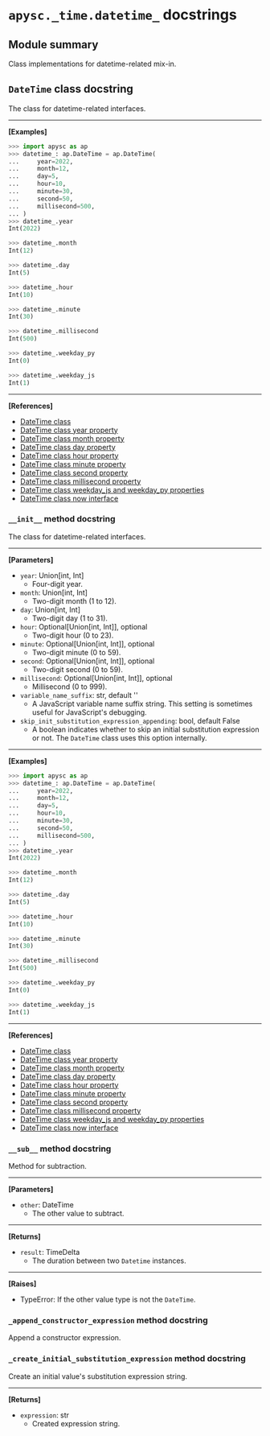 # `apysc._time.datetime_` docstrings

## Module summary

Class implementations for datetime-related mix-in.

## `DateTime` class docstring

The class for datetime-related interfaces.<hr>

**[Examples]**

```py
>>> import apysc as ap
>>> datetime_: ap.DateTime = ap.DateTime(
...     year=2022,
...     month=12,
...     day=5,
...     hour=10,
...     minute=30,
...     second=50,
...     millisecond=500,
... )
>>> datetime_.year
Int(2022)

>>> datetime_.month
Int(12)

>>> datetime_.day
Int(5)

>>> datetime_.hour
Int(10)

>>> datetime_.minute
Int(30)

>>> datetime_.millisecond
Int(500)

>>> datetime_.weekday_py
Int(0)

>>> datetime_.weekday_js
Int(1)
```

<hr>

**[References]**

- [DateTime class](https://simon-ritchie.github.io/apysc/en/datetime.html)
- [DateTime class year property](https://simon-ritchie.github.io/apysc/en/datetime_year.html)
- [DateTime class month property](https://simon-ritchie.github.io/apysc/en/datetime_month.html)
- [DateTime class day property](https://simon-ritchie.github.io/apysc/en/datetime_day.html)
- [DateTime class hour property](https://simon-ritchie.github.io/apysc/en/datetime_hour.html)
- [DateTime class minute property](https://simon-ritchie.github.io/apysc/en/datetime_minute.html)
- [DateTime class second property](https://simon-ritchie.github.io/apysc/en/datetime_second.html)
- [DateTime class millisecond property](https://simon-ritchie.github.io/apysc/en/datetime_millisecond.html)
- [DateTime class weekday_js and weekday_py properties](https://simon-ritchie.github.io/apysc/en/datetime_weekday_js_and_weekday_py.html)
- [DateTime class now interface](https://simon-ritchie.github.io/apysc/en/datetime_now.html)

### `__init__` method docstring

The class for datetime-related interfaces.<hr>

**[Parameters]**

- `year`: Union[int, Int]
  - Four-digit year.
- `month`: Union[int, Int]
  - Two-digit month (1 to 12).
- `day`: Union[int, Int]
  - Two-digit day (1 to 31).
- `hour`: Optional[Union[int, Int]], optional
  - Two-digit hour (0 to 23).
- `minute`: Optional[Union[int, Int]], optional
  - Two-digit minute (0 to 59).
- `second`: Optional[Union[int, Int]], optional
  - Two-digit second (0 to 59).
- `millisecond`: Optional[Union[int, Int]], optional
  - Millisecond (0 to 999).
- `variable_name_suffix`: str, default ''
  - A JavaScript variable name suffix string. This setting is sometimes useful for JavaScript's debugging.
- `skip_init_substitution_expression_appending`: bool, default False
  - A boolean indicates whether to skip an initial substitution expression or not. The `DateTime` class uses this option internally.

<hr>

**[Examples]**

```py
>>> import apysc as ap
>>> datetime_: ap.DateTime = ap.DateTime(
...     year=2022,
...     month=12,
...     day=5,
...     hour=10,
...     minute=30,
...     second=50,
...     millisecond=500,
... )
>>> datetime_.year
Int(2022)

>>> datetime_.month
Int(12)

>>> datetime_.day
Int(5)

>>> datetime_.hour
Int(10)

>>> datetime_.minute
Int(30)

>>> datetime_.millisecond
Int(500)

>>> datetime_.weekday_py
Int(0)

>>> datetime_.weekday_js
Int(1)
```

<hr>

**[References]**

- [DateTime class](https://simon-ritchie.github.io/apysc/en/datetime.html)
- [DateTime class year property](https://simon-ritchie.github.io/apysc/en/datetime_year.html)
- [DateTime class month property](https://simon-ritchie.github.io/apysc/en/datetime_month.html)
- [DateTime class day property](https://simon-ritchie.github.io/apysc/en/datetime_day.html)
- [DateTime class hour property](https://simon-ritchie.github.io/apysc/en/datetime_hour.html)
- [DateTime class minute property](https://simon-ritchie.github.io/apysc/en/datetime_minute.html)
- [DateTime class second property](https://simon-ritchie.github.io/apysc/en/datetime_second.html)
- [DateTime class millisecond property](https://simon-ritchie.github.io/apysc/en/datetime_millisecond.html)
- [DateTime class weekday_js and weekday_py properties](https://simon-ritchie.github.io/apysc/en/datetime_weekday_js_and_weekday_py.html)
- [DateTime class now interface](https://simon-ritchie.github.io/apysc/en/datetime_now.html)

### `__sub__` method docstring

Method for subtraction.<hr>

**[Parameters]**

- `other`: DateTime
  - The other value to subtract.

<hr>

**[Returns]**

- `result`: TimeDelta
  - The duration between two `Datetime` instances.

<hr>

**[Raises]**

- TypeError: If the other value type is not the `DateTime`.

### `_append_constructor_expression` method docstring

Append a constructor expression.

### `_create_initial_substitution_expression` method docstring

Create an initial value's substitution expression string.<hr>

**[Returns]**

- `expression`: str
  - Created expression string.